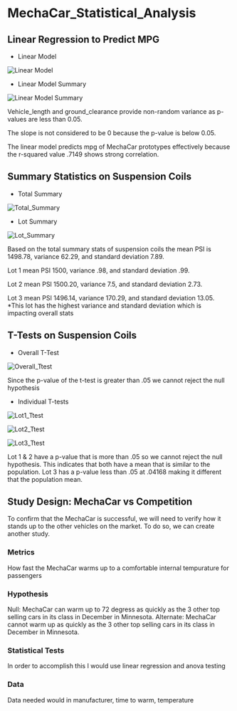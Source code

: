 # MechaCar_Statistical_Analysis

## Linear Regression to Predict MPG

  - Linear Model

![Linear Model](https://user-images.githubusercontent.com/96347933/162550626-d46097f1-4cac-43b3-a8da-0db3ea1e71dc.png)

  - Linear Model Summary

![Linear Model Summary](https://user-images.githubusercontent.com/96347933/162550631-a6c511e1-cc47-48b2-938b-99db236b2a10.png)

Vehicle_length and ground_clearance provide non-random variance as p-values are less than 0.05.

The slope is not considered to be 0 because the p-value is below 0.05.

The linear model predicts mpg of MechaCar prototypes effectively because the r-squared value .7149 shows strong correlation.

## Summary Statistics on Suspension Coils

  - Total Summary
 
 ![Total_Summary](https://user-images.githubusercontent.com/96347933/162588211-65caa84e-9cce-4898-a5e0-0ffd76863eb9.png)

  - Lot Summary  
 
 ![Lot_Summary](https://user-images.githubusercontent.com/96347933/162588221-2b98872a-3caf-4311-be25-eb86ed580301.PNG)

Based on the total summary stats of suspension coils the mean PSI is 1498.78, variance 62.29, and standard deviation 7.89.

Lot 1 mean PSI 1500, variance .98, and standard deviation .99.

Lot 2 mean PSI 1500.20, variance 7.5, and standard deviation 2.73.

Lot 3 mean PSI 1496.14, variance 170.29, and standard deviation 13.05. *This lot has the highest variance and standard deviation which is impacting overall stats

## T-Tests on Suspension Coils

  - Overall T-Test

![Overall_Ttest](https://user-images.githubusercontent.com/96347933/162588735-9c72b4de-dbbb-41f5-bc8c-fb340ba95379.png)

Since the p-value of the t-test is greater than .05 we cannot reject the null hypothesis

  - Individual T-tests

![Lot1_Ttest](https://user-images.githubusercontent.com/96347933/162588740-f6e50b30-0b76-484a-9d89-014ba5faf488.png)

![Lot2_Ttest](https://user-images.githubusercontent.com/96347933/162588746-83a977e2-dcb4-4eb8-874d-69d2c001fb17.png)

![Lot3_Ttest](https://user-images.githubusercontent.com/96347933/162588752-f372a3e8-b432-4ee8-9d22-90641f56c229.png)

Lot 1 & 2 have a p-value that is more than .05 so we cannot reject the null hypothesis.  This indicates that both have a mean that is similar to the population.  Lot 3 has a p-value less than .05 at .04168 making it different that the population mean.

## Study Design: MechaCar vs Competition

To confirm that the MechaCar is successful, we will need to verify how it stands up to the other vehicles on the market.  To do so, we can create another study.

### Metrics

How fast the MechaCar warms up to a comfortable internal tempurature for passengers

### Hypothesis

Null: MechaCar can warm up to 72 degress as quickly as the 3 other top selling cars in its class in December in Minnesota.  Alternate: MechaCar cannot warm up as quickly as the 3 other top selling cars in its class in December in Minnesota.

### Statistical Tests

In order to accomplish this I would use linear regression and anova testing

### Data

Data needed would in manufacturer, time to warm, temperature 

